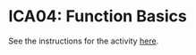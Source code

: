 # ICA04: Function Basics
See the instructions for the activity [here](https://docs.google.com/document/d/146aQGXKK42W1La35o8rQiGxJTplDw3G3n-yQcN07TA0/preview).
